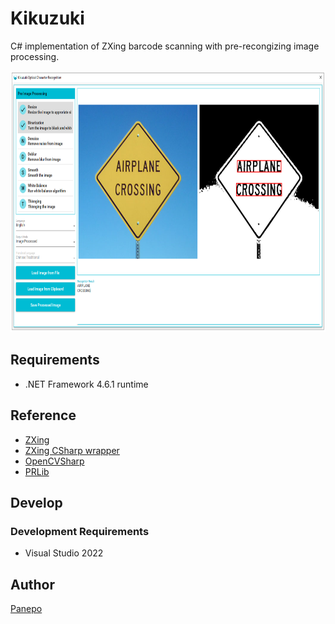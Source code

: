 # Kikuzuki

C# implementation of ZXing barcode scanning with pre-recongizing image processing.

<img src="https://github.com/Panepo/Kikuzuki/blob/master/doc/usage1.png" alt="usage1" height="418" width="750">

## Requirements

* .NET Framework 4.6.1 runtime

## Reference

* [ZXing](https://github.com/zxing/zxing)
* [ZXing CSharp wrapper](https://github.com/micjahn/ZXing.Net)
* [OpenCVSharp](https://github.com/shimat/opencvsharp)
* [PRLib](https://github.com/leha-bot/PRLib)

## Develop

### Development Requirements
* Visual Studio 2022

## Author

[Panepo](https://github.com/Panepo)
